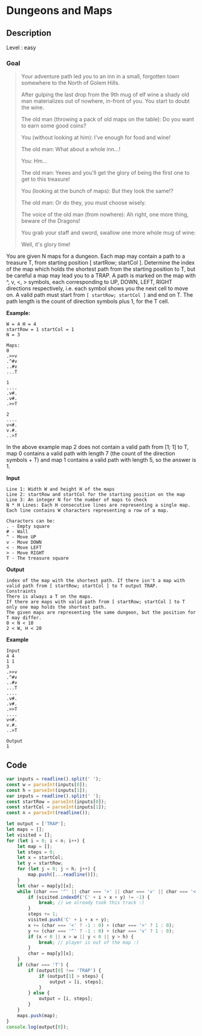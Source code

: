 # Dungeons and Maps

## Description

Level : easy

### Goal

> Your adventure path led you to an inn in a small, forgotten town somewhere to the North of Golem Hills.
> 
> After gulping the last drop from the 9th mug of elf wine a shady old man materializes out of nowhere, in-front of you.
> You start to doubt the wine.
> 
> The old man (throwing a pack of old maps on the table): Do you want to earn some good coins?
> 
> You (without looking at him): I've enough for food and wine!
> 
> The old man: What about a whole inn...!
> 
> You: Hm...
> 
> The old man: Yeees and you'll get the glory of being the first one to get to this treasure!
> 
> You (looking at the bunch of maps): But they look the same!?
> 
> The old man: Or do they, you must choose wisely.
> 
> The voice of the old man (from nowhere): Ah right, one more thing, beware of the Dragons!
> 
> You grab your staff and sword, swallow one more whole mug of wine:
> 
> Well, it's glory time!

You are given N maps for a dungeon. Each map may contain a path to a treasure T, from starting position [ startRow; startCol ]. Determine the index of the map which holds the shortest path from the starting position to T, but be careful a map may lead you to a TRAP.
A path is marked on the map with ^, v, <, > symbols, each corresponding to UP, DOWN, LEFT, RIGHT directions respectively, i.e. each symbol shows you the next cell to move on.
A valid path must start from `[ startRow; startCol ]` and end on T.
The path length is the count of direction symbols plus 1, for the T cell.

**Example:**
```
W = 4 H = 4
startRow = 1 startCol = 1
N = 3

Maps:
0
.>>v
.^#v
..#v
...T

1
....
.v#.
.v#.
.>>T

2
....
v<#.
v.#.
..>T
```

In the above example map 2 does not contain a valid path from [1; 1] to T, map 0 contains a valid path with length 7 (the count of the direction symbols + T) and map 1 contains a valid path with length 5, so the answer is 1.

**Input**
```
Line 1: Width W and height H of the maps
Line 2: startRow and startCol for the starting position on the map
Line 3: An integer N for the number of maps to check
N * H Lines: Each H consecutive lines are representing a single map. Each line contains W characters representing a row of a map.

Characters can be:
. - Empty square
# - Wall
^ - Move UP
v - Move DOWN
< - Move LEFT
> - Move RIGHT
T - The treasure square
```
**Output**
```
index of the map with the shortest path. If there isn't a map with valid path from [ startRow; startCol ] to T output TRAP.
Constraints
There is always a T on the maps.
If there are maps with valid path from [ startRow; startCol ] to T only one map holds the shortest path.
The given maps are representing the same dungeon, but the position for T may differ.
0 < N < 10
2 < W, H < 20
```
**Example**
```
Input
4 4
1 1
3
.>>v
.^#v
..#v
...T
....
.v#.
.v#.
.>>T
....
v<#.
v.#.
..>T

Output
1
```
## Code

```js
var inputs = readline().split(' ');
const w = parseInt(inputs[0]);
const h = parseInt(inputs[1]);
var inputs = readline().split(' ');
const startRow = parseInt(inputs[0]);
const startCol = parseInt(inputs[1]);
const n = parseInt(readline());

let output = ['TRAP'];
let maps = [];
let visited = [];
for (let i = 0; i < n; i++) {
    let map = [];
    let steps = 0;
    let x = startCol;
    let y = startRow;
    for (let j = 0; j < h; j++) {
        map.push([...readline()]);
    }
    let char = map[y][x];
    while (char === '^' || char === '>' || char === 'v' || char === '<') {
        if (visited.indexOf('C' + i + x + y) != -1) {
            break; // we already took this track :)
        }
        steps += 1;
        visited.push('C' + i + x + y);
        x += (char === '<' ? -1 : 0) + (char === '>' ? 1 : 0);
        y += (char === '^' ? -1 : 0) + (char === 'v' ? 1 : 0);
        if (x < 0 || x > w || y < 0 || y > h) {
            break; // player is out of the map :)
        }
        char = map[y][x];
    }
    if (char === 'T') {
        if (output[0] !== 'TRAP') {
            if (output[1] > steps) {
                output = [i, steps];
            }
        } else {
            output = [i, steps];
        }
    }
    maps.push(map);
}
console.log(output[0]);
```


